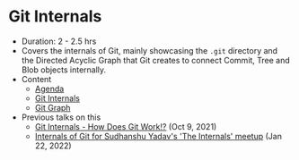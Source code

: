 # Git Internals

-   Duration: 2 - 2.5 hrs
-   Covers the internals of Git, mainly showcasing the `.git` directory and the Directed Acyclic Graph that Git creates to connect Commit, Tree and Blob objects internally.
-   Content
    -   [Agenda](agenda.md)
    -   [Git Internals](https://git.harshkapadia.me)
    -   [Git Graph](https://harshkapadia2.github.io/git-graph)
-   Previous talks on this
    -   [Git Internals - How Does Git Work!?](https://www.youtube.com/watch?v=TZRS9llBBYU) (Oct 9, 2021)
    -   [Internals of Git for Sudhanshu Yadav's 'The Internals' meetup](https://github.com/The-Internals/Internals-of-git) (Jan 22, 2022)
